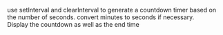 use setInterval and clearInterval to generate a countdown timer based on the number of seconds.
convert minutes to seconds if necessary.  
Display the countdown as well as the end time